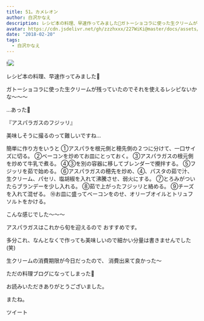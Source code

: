 ```yaml
---
title: 51。カメレオン
author: 白沢かなえ
description: レシピ本の料理、早速作ってみました🍝ガトーショコラに使った生クリームが残っていたのでそれを使えるレシピないかな〜〜〜…あった🤭『アスパラガスのフ...
avatar: https://cdn.jsdelivr.net/gh/zzzhxxx/227WiKi@master/docs/assets/photo/avatar/kanae.jpg
date: "2018-02-20"
tags:
  - 白沢かなえ
---
```


!![](https://cdn.jsdelivr.net/gh/zzzhxxx/227WiKi-image@master/blog-image/kanae-2018-02-20_1.jpg)











レシピ本の料理、早速作ってみました🍝




ガトーショコラに使った生クリームが残っていたのでそれを使えるレシピないかな〜〜〜




…あった🤭








『アスパラガスのフジッリ』





美味しそうに撮るのって難しいですね…




簡単に作り方をいうと
①アスパラを根元側と穂先側の２つに分けて、一口サイズに切る。
②ベーコンを炒めてお皿にとっておく。
③アスパラガスの根元側を炒めて牛乳で煮る。
④③を別の容器に移してブレンダーで攪拌する。
⑤フジッリを茹で始める。
⑥アスパラガスの穂先を炒め、④、パスタの茹で汁、生クリーム、パセリ、塩胡椒を入れて沸騰させ、弱火にする。
⑦とろみがついたらブランデーを少し入れる。
⑧茹で上がったフジッリと絡める。
⑨チーズを入れて混ぜる。
⑩お皿に盛ってベーコンをのせ、オリーブオイルとトリュフソルトをかける。






こんな感じでした〜〜〜



アスパラガスはこれから旬を迎えるので
おすすめです。



多分これ、なんとなくで作っても美味しいので細かい分量は書きませんでした(笑)







生クリームの消費期限が今日だったので、
消費出来て良かった〜












ただの料理ブログになってしまった🤔












お読みいただきありがとうございました。



またね。


ツイート



